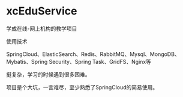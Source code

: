 # xcEduService

学成在线-网上机构的教学项目

使用技术

SpringCloud、ElasticSearch、Redis、RabbitMQ、Mysql、MongoDB、Mybatis、Spring Security、Spring Task、GridFS、Nginx等


挺复杂，学习的时候遇到很多困难。

项目是个大坑，一言难尽，至少熟悉了SpringCloud的简易使用。

